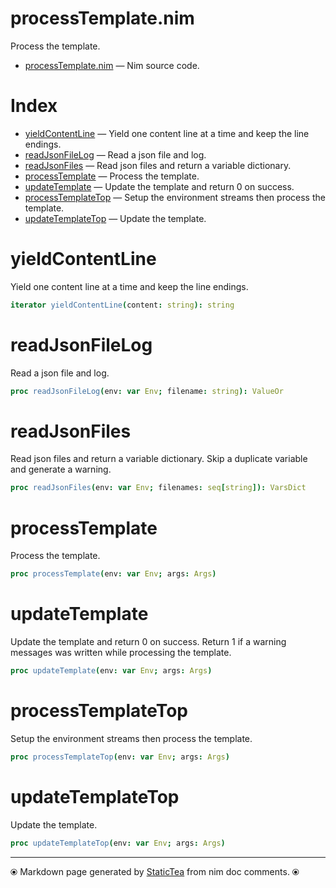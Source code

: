 # processTemplate.nim

Process the template.

* [processTemplate.nim](../src/processTemplate.nim) &mdash; Nim source code.
# Index

* [yieldContentLine](#yieldcontentline) &mdash; Yield one content line at a time and keep the line endings.
* [readJsonFileLog](#readjsonfilelog) &mdash; Read a json file and log.
* [readJsonFiles](#readjsonfiles) &mdash; Read json files and return a variable dictionary.
* [processTemplate](#processtemplate) &mdash; Process the template.
* [updateTemplate](#updatetemplate) &mdash; Update the template and return 0 on success.
* [processTemplateTop](#processtemplatetop) &mdash; Setup the environment streams then process the template.
* [updateTemplateTop](#updatetemplatetop) &mdash; Update the template.

# yieldContentLine

Yield one content line at a time and keep the line endings.

```nim
iterator yieldContentLine(content: string): string
```

# readJsonFileLog

Read a json file and log.

```nim
proc readJsonFileLog(env: var Env; filename: string): ValueOr
```

# readJsonFiles

Read json files and return a variable dictionary.  Skip a duplicate variable and generate a warning.

```nim
proc readJsonFiles(env: var Env; filenames: seq[string]): VarsDict
```

# processTemplate

Process the template.

```nim
proc processTemplate(env: var Env; args: Args)
```

# updateTemplate

Update the template and return 0 on success. Return 1 if a warning messages was written while processing the template.

```nim
proc updateTemplate(env: var Env; args: Args)
```

# processTemplateTop

Setup the environment streams then process the template.

```nim
proc processTemplateTop(env: var Env; args: Args)
```

# updateTemplateTop

Update the template.

```nim
proc updateTemplateTop(env: var Env; args: Args)
```


---
⦿ Markdown page generated by [StaticTea](https://github.com/flenniken/statictea/) from nim doc comments. ⦿
